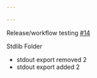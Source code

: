 ```yaml
---

---
```

    
Release/workflow testing [#14](https://github.com/JantaeLeckie/frontier_test/pull/14)
    
Stdlib Folder
  - stdout export removed 2
  - stdout export added 2
